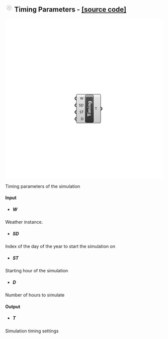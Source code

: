 ## ![](../../images/icons/Timing_Parameters.png) Timing Parameters - [[source code]](https://github.com/Eddy3D-Dev/Eddy3D/tree/dev/Timing%20Parameters.cs)

![](../../images/components/Timing_Parameters.png)

Timing parameters of the simulation

#### Input
* ##### W 
Weather instance.
* ##### SD 
Index of the day of the year to start the simulation on
* ##### ST 
Starting hour of the simulation
* ##### D 
Number of hours to simulate

#### Output
* ##### T
Simulation timing settings